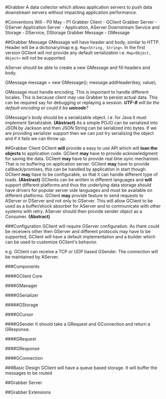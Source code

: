 #Grabber
A data collector which allows application servers to push data downstream servers without impacting application performance.
 
#Conventions
Will - P0
May - P1
Grabber Client - GClient
Grabber Server - GServer
Application Server - Application, AServer
Downstream Service and Storage - DService, DStorage
Grabber Message - GMessage

##Grabber Message
GMessage will have header and body, similar to HTTP. Header will be a dictionary/map e.g. `Map<String, String>`. In the first version GClient
will not provide any default serialization i.e. `Map<Object, Object>` will not be supported. 

AServer should be able to create a new GMessage and fill headers and body. 

GMessage message = new GMessage();
message.addHeader(key, value);
  
GMessage must handle encoding. This is important to handle different locales. This is because client may use Grabber to persist actual data.
This can be required say for debugging or replaying a session. _**UTF-8** will be the default encoding or could it be **unicode**?_

GMessage's body should be a serializable object. i.e. for Java it must implement Serializable. **(Abstract)** As a simple POJO can be serialized 
into JSON by Jackson and then JSON String can be serialized into bytes. If we are providing serializer support then we can just try serializing the
object and if it fails we can throw up.

##Grabber Client
GClient **will** provide a easy to use API which will **loan the objects** to application code. 
GClient **may** have to provide acknowledgment for saving the data.
GClient **may** have to provide real time sync mechanism. That is no buffering on application server.
GClient **may** have to provide callback/promises, this can be handled by application in start though.
GClient **may** have to be configurable, so that it can handle different type of loads. **(Abstract)**
GClients can be written in different languages and **will** support different platforms and thus the underlying data storage should have drivers
for popular server side languages and must be available on different platforms.
GClient **may** provide feature to send requests to AServer or DServer and not only to GServer. This will allow GClient to be used as a buffer/shock
absorber for AServer and to communicate with other systems with retry. AServer should then provide sender object as a Consumer. **(Abstract)**

###Configuration
GClient will require GServer configuration. As there could be receivers other then GServer and different protocols may have to be supported, GClient
will have a default implementation and a builder which can be used to customize GClient's behavior. 

e.g. GClient can receive a TCP or UDP based GSender. The connection will be maintained by AServer. 

###Components

####GClient Core

####GManager

####GSerializer

#####GStorage

####GCursor

####GSender
It should take a GRequest and GConnection and return a GResponse. 

####GRequest

####GResponse

####GConnection


###Basic Design
GClient will have a queue based storage. It will buffer the messages to be routed 




##Grabber Server


##Grabber Extensions
